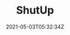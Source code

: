 ---
title: ShutUp
slug: ShutUp
coverImage: /images/comics/ShutUp/1.jpg
date: 2021-05-03T05:32:34Z
excerpt: 
tags:
  - comic
---